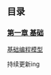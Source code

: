 ## 目录

### [第一章 基础](https://github.com/lihe/Algorithms_4th/tree/master/Fundamental)

[基础编程模型](https://github.com/lihe/Algorithms_4th/tree/master/Fundamental/BasicProgrammingModel)



持续更新ing